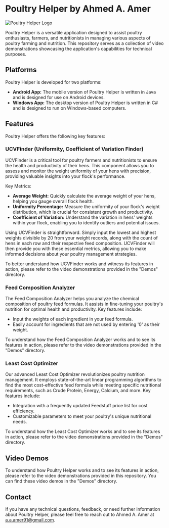 # Poultry Helper by Ahmed A. Amer

![Poultry Helper Logo](https://imgur.com/ETqBVFM.png)

Poultry Helper is a versatile application designed to assist poultry enthusiasts, farmers, and nutritionists in managing various aspects of poultry farming and nutrition. This repository serves as a collection of video demonstrations showcasing the application's capabilities for technical purposes.

## Platforms

Poultry Helper is developed for two platforms:

- **Android App:** The mobile version of Poultry Helper is written in Java and is designed for use on Android devices.
- **Windows App:** The desktop version of Poultry Helper is written in C# and is designed to run on Windows-based computers.

## Features

Poultry Helper offers the following key features:

### UCVFinder (Uniformity, Coefficient of Variation Finder)

UCVFinder is a critical tool for poultry farmers and nutritionists to ensure the health and productivity of their hens. This component allows you to assess and monitor the weight uniformity of your hens with precision, providing valuable insights into your flock's performance.

Key Metrics:
- **Average Weight:** Quickly calculate the average weight of your hens, helping you gauge overall flock health.
- **Uniformity Percentage:** Measure the uniformity of your flock's weight distribution, which is crucial for consistent growth and productivity.
- **Coefficient of Variation:** Understand the variation in hens' weights within your flock, enabling you to identify outliers and potential issues.

Using UCVFinder is straightforward. Simply input the lowest and highest weights divisible by 20 from your weight records, along with the count of hens in each row and their respective feed composition. UCVFinder will then provide you with these essential metrics, allowing you to make informed decisions about your poultry management strategies.

To better understand how UCVFinder works and witness its features in action, please refer to the video demonstrations provided in the "Demos" directory.

### Feed Composition Analyzer

The Feed Composition Analyzer helps you analyze the chemical composition of poultry feed formulas. It assists in fine-tuning your poultry's nutrition for optimal health and productivity. Key features include:

- Input the weights of each ingredient in your feed formula.
- Easily account for ingredients that are not used by entering '0' as their weight.

To understand how the Feed Composition Analyzer works and to see its features in action, please refer to the video demonstrations provided in the "Demos" directory.

### Least Cost Optimizer

Our advanced Least Cost Optimizer revolutionizes poultry nutrition management. It employs state-of-the-art linear programming algorithms to find the most cost-effective feed formula while meeting specific nutritional requirements, such as Crude Protein, Energy, Calcium, and more. Key features include:

- Integration with a frequently updated Feedstuff price list for cost efficiency.
- Customizable parameters to meet your poultry's unique nutritional needs.

To understand how the Least Cost Optimizer works and to see its features in action, please refer to the video demonstrations provided in the "Demos" directory.

## Video Demos

To understand how Poultry Helper works and to see its features in action, please refer to the video demonstrations provided in this repository. You can find these video demos in the "Demos" directory.

## Contact

If you have any technical questions, feedback, or need further information about Poultry Helper, please feel free to reach out to Ahmed A. Amer at [a.a.amer91@gmail.com](mailto:a.a.amer91@gmail.com).
